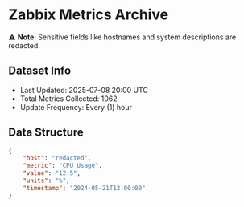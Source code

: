 # Zabbix Metrics Archive

⚠️ **Note**: Sensitive fields like hostnames and system descriptions are redacted.

## Dataset Info
- Last Updated: 2025-07-08 20:00 UTC
- Total Metrics Collected: 1062
- Update Frequency: Every (1) hour

## Data Structure
```json
{
    "host": "redacted",
    "metric": "CPU Usage",
    "value": "12.5",
    "units": "%",
    "timestamp": "2024-05-21T12:00:00"
}
```
